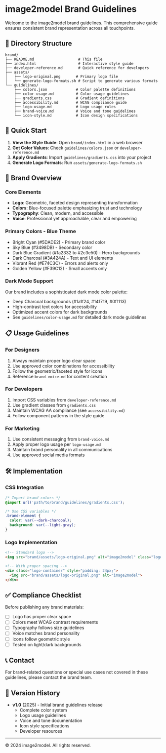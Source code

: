 # image2model Brand Guidelines

Welcome to the image2model brand guidelines. This comprehensive guide ensures consistent brand representation across all touchpoints.

## 📁 Directory Structure

```
brand/
├── README.md                    # This file
├── index.html                   # Interactive style guide
├── developer-reference.md       # Quick reference for developers
├── assets/
│   ├── logo-original.png       # Primary logo file
│   └── generate-logo-formats.sh # Script to generate various formats
└── guidelines/
    ├── colors.json             # Color palette definitions
    ├── color-usage.md          # Color usage guidelines
    ├── gradients.css           # Gradient definitions
    ├── accessibility.md        # WCAG compliance guide
    ├── logo-usage.md           # Logo usage rules
    ├── brand-voice.md          # Voice and tone guidelines
    └── icon-style.md           # Icon design specifications
```

## 🚀 Quick Start

1. **View the Style Guide**: Open `brand/index.html` in a web browser
2. **Get Color Values**: Check `guidelines/colors.json` or `developer-reference.md`
3. **Apply Gradients**: Import `guidelines/gradients.css` into your project
4. **Generate Logo Formats**: Run `assets/generate-logo-formats.sh`

## 🎨 Brand Overview

### Core Elements
- **Logo**: Geometric, faceted design representing transformation
- **Colors**: Blue-focused palette emphasizing trust and technology
- **Typography**: Clean, modern, and accessible
- **Voice**: Professional yet approachable, clear and empowering

### Primary Colors - Blue Theme
- Bright Cyan (#5DADE2) - Primary brand color
- Sky Blue (#3498DB) - Secondary color
- Dark Blue Gradient (#1a2332 to #2c3e50) - Hero backgrounds
- Dark Charcoal (#3A424A) - Text and UI elements
- Vibrant Red (#E74C3C) - Errors and alerts only
- Golden Yellow (#F39C12) - Small accents only

### Dark Mode Support
Our brand includes a sophisticated dark mode color palette:
- Deep Charcoal backgrounds (#1a1f24, #141719, #0f1113)
- High-contrast text colors for accessibility
- Optimized accent colors for dark backgrounds
- See `guidelines/color-usage.md` for detailed dark mode guidelines

## 📋 Usage Guidelines

### For Designers
1. Always maintain proper logo clear space
2. Use approved color combinations for accessibility
3. Follow the geometric/faceted style for icons
4. Reference `brand-voice.md` for content creation

### For Developers
1. Import CSS variables from `developer-reference.md`
2. Use gradient classes from `gradients.css`
3. Maintain WCAG AA compliance (see `accessibility.md`)
4. Follow component patterns in the style guide

### For Marketing
1. Use consistent messaging from `brand-voice.md`
2. Apply proper logo usage per `logo-usage.md`
3. Maintain brand personality in all communications
4. Use approved social media formats

## 🛠️ Implementation

### CSS Integration
```css
/* Import brand colors */
@import url('path/to/brand/guidelines/gradients.css');

/* Use CSS variables */
.brand-element {
  color: var(--dark-charcoal);
  background: var(--light-gray);
}
```

### Logo Implementation
```html
<!-- Standard logo -->
<img src="brand/assets/logo-original.png" alt="image2model" class="logo">

<!-- With proper spacing -->
<div class="logo-container" style="padding: 24px;">
  <img src="brand/assets/logo-original.png" alt="image2model">
</div>
```

## ✅ Compliance Checklist

Before publishing any brand materials:
- [ ] Logo has proper clear space
- [ ] Colors meet WCAG contrast requirements
- [ ] Typography follows size guidelines
- [ ] Voice matches brand personality
- [ ] Icons follow geometric style
- [ ] Tested on light/dark backgrounds

## 📞 Contact

For brand-related questions or special use cases not covered in these guidelines, please contact the brand team.

## 🔄 Version History

- **v1.0** (2025) - Initial brand guidelines release
  - Complete color system
  - Logo usage guidelines
  - Voice and tone documentation
  - Icon style specifications
  - Developer resources

---

© 2024 image2model. All rights reserved.